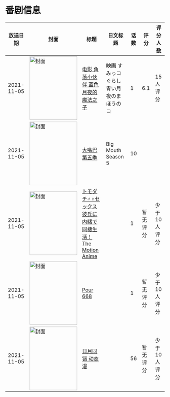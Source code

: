 # 番剧信息

|放送日期|封面|标题|日文标题|话数|评分|评分人数|
|---|---|---|---|---|---|---|
|2021-11-05|<img src="//lain.bgm.tv/pic/cover/c/24/52/333260_sf8fn.jpg" alt="封面" style="width:150px;height:200px;object-fit:cover;">|[电影 角落小伙伴 蓝色月夜的魔法之子](https://bangumi.tv/subject/333260)|映画 すみっコぐらし 青い月夜のまほうのコ|1|6.1|15人评分|
|2021-11-05|<img src="//lain.bgm.tv/pic/cover/c/bf/ca/336234_sT5Bq.jpg" alt="封面" style="width:150px;height:200px;object-fit:cover;">|[大嘴巴 第五季](https://bangumi.tv/subject/336234)|Big Mouth Season 5|10|||
|2021-11-05|<img src="/img/no_icon_subject.png" alt="封面" style="width:150px;height:200px;object-fit:cover;">|[トモダチ♂♀セックス 彼氏に内緒で同棲生活！ The Motion Anime](https://bangumi.tv/subject/363498)||1|暂无评分|少于10人评分|
|2021-11-05|<img src="//lain.bgm.tv/pic/cover/c/ad/92/415180_VJb38.jpg" alt="封面" style="width:150px;height:200px;object-fit:cover;">|[Pour 668](https://bangumi.tv/subject/415180)||1|暂无评分|少于10人评分|
|2021-11-05|<img src="//lain.bgm.tv/pic/cover/c/c8/d6/483823_TwZHA.jpg" alt="封面" style="width:150px;height:200px;object-fit:cover;">|[日月同错 动态漫](https://bangumi.tv/subject/483823)||56|暂无评分|少于10人评分|
